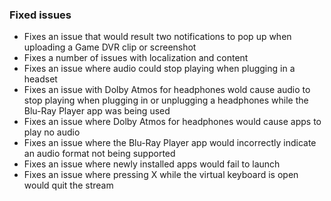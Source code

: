 ### Fixed issues
- Fixes an issue that would result two notifications to pop up when uploading a Game DVR clip or screenshot
- Fixes a number of issues with localization and content
- Fixes an issue where audio could stop playing when plugging in a headset
- Fixes an issue with Dolby Atmos for headphones wold cause audio to stop playing when plugging in or unplugging a headphones while the Blu-Ray Player app was being used
- Fixes an issue where Dolby Atmos for headphones would cause apps to play no audio
- Fixes an issue where the Blu-Ray Player app would incorrectly indicate an audio format not being supported
- Fixes an issue where newly installed apps would fail to launch
- Fixes an issue where pressing X while the virtual keyboard is open would quit the stream